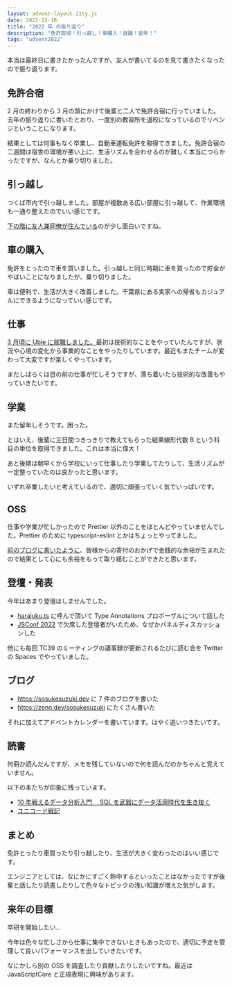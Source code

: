 ```yaml
---
layout: advent-layout.11ty.js
date: 2022-12-18
title: "2022 年 の振り返り"
description: "免許取得！引っ越し！車購入！就職！留年！"
tags: "advent2022"
---
```


本当は最終日に書きたかったんですが、友人が書いてるのを見て書きたくなったので振り返ります。

## 免許合宿

2 月の終わりから 3 月の頭にかけて後輩と二人で免許合宿に行っていました。去年の振り返りに書いたとおり、一度別の教習所を退校になっているのでリベンジということになります。

結果としては何事もなく卒業し、自動車運転免許を取得できました。免許合宿の二週間は宿舎の環境が悪い上に、生活リズムを合わせるのが難しく本当につらかったですが、なんとか乗り切りました。

## 引っ越し

つくば市内で引っ越しました。部屋が複数ある広い部屋に引っ越して、作業環境も一通り整えたのでいい感じです。

[下の階に友人兼同僚が住んでいる](https://yuku.dev/articles/2022-12-28/2022-to-2023)のが少し面白いですね。

## 車の購入

免許をとったので車を買いました。引っ越しと同じ時期に車を買ったので貯金がやばいことになりましたが、乗り切りました。

車は便利で、生活が大きく改善しました。千葉県にある実家への帰省もカジュアルにできるようになっていい感じです。

## 仕事

[3 月頃に Ubie に就職しました。](https://sosukesuzuki.dev/posts/4-months-at-ubie/)最初は技術的なことをやっていたんですが、状況や心境の変化から事業的なことをやったりしています。最近もまたチームが変わって大変ですが楽しくやっています。

まだしばらくは目の前の仕事が忙しそうですが、落ち着いたら技術的な改善もやっていきたいです。

## 学業

また留年しそうです。困った。

とはいえ、後輩に三日間つきっきりで教えてもらった結果線形代数 B という科目の単位を取得できました。これは本当に偉大！

あと後期は朝早くから学校にいって仕事したり学業してたりして、生活リズムが一定整っていたのは良かったと思います。

いずれ卒業したいと考えているので、適切に頑張っていく気でいっぱいです。

## OSS

仕事や学業が忙しかったので Prettier 以外のことをほとんどやっていませんでした。Prettier のために typescript-eslint とかはちょっとやってました。

[前のブログに書いたように](https://sosukesuzuki.dev/advent/2022/14/)、皆様からの寄付のおかげで金銭的な余裕が生まれたので結果として心にも余裕をもって取り組むことができたと思います。

## 登壇・発表

今年はあまり登壇はしませんでした。

- [harajuku.ts](https://babel-jp.connpass.com/event/242213) に呼んで頂いて Type Annotations プロポーザルについて話した
- [JSConf 2022](https://jsconf.jp/2022/) で欠席した登壇者がいたため、なぜかパネルディスカッションした

他にも毎回 TC39 のミーティングの議事録が更新されるたびに読む会を Twitter の Spaces でやっていました。

## ブログ

- https://sosukesuzuki.dev に 7 件のブログを書いた
- https://zenn.dev/sosukesuzuki にたくさん書いた

それに加えてアドベントカレンダーを書いています。はやく追いつきたいです。

## 読書

何冊か読んだんですが、メモを残していないので何を読んだのかちゃんと覚えていません。

以下の本たちが印象に残っています。

- [10 年戦えるデータ分析入門　 SQL を武器にデータ活用時代を生き抜く](https://amzn.asia/d/4Z1uApb)
- [ユニコード戦記](https://amzn.asia/d/gNMx9Rf)

## まとめ

免許とったり車買ったり引っ越したり、生活が大きく変わったのはいい感じです。

エンジニアとしては、なにかにすごく熱中するといったことはなかったですが後輩と話したり読書したりして色々なトピックの浅い知識が増えた気がします。

## 来年の目標

卒研を開始したい...

今年は色々な忙しさから仕事に集中できないときもあったので、適切に予定を管理して良いパフォーマンスを出していきたいです。

なにかしら別の OSS を調査したり貢献したりしたいですね。最近は JavaScriptCore と正規表現に興味があります。
